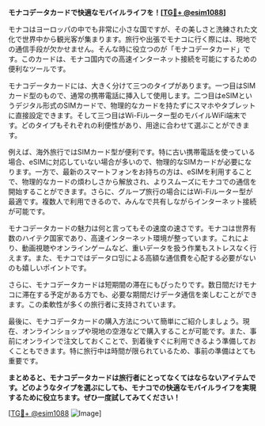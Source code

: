 **モナコデータカードで快適なモバイルライフを！[[TG💪+ @esim1088](https://t.me/s/esim1088)]**

モナコはヨーロッパの中でも非常に小さな国ですが、その美しさと洗練された文化で世界中から観光客が集まります。旅行や出張でモナコに行く際には、現地での通信手段が欠かせません。そんな時に役立つのが「モナコデータカード」です。このカードは、モナコ国内での高速インターネット接続を可能にするための便利なツールです。

モナコデータカードには、大きく分けて三つのタイプがあります。一つ目はSIMカード型のもので、通常の携帯電話に挿入して使用します。二つ目はeSIMというデジタル形式のSIMカードで、物理的なカードを持たずにスマホやタブレットに直接設定できます。そして三つ目はWi-Fiルーター型のモバイルWiFi端末です。どのタイプもそれぞれの利便性があり、用途に合わせて選ぶことができます。

例えば、海外旅行ではSIMカード型が便利です。特に古い携帯電話を使っている場合、eSIMに対応していない場合が多いので、物理的なSIMカードが必要になります。一方で、最新のスマートフォンをお持ちの方は、eSIMを利用することで、物理的なカードの煩わしさから解放され、よりスムーズにモナコでの通信を開始することができます。さらに、グループ旅行の場合にはWi-Fiルーター型が最適です。複数人で利用できるので、みんなで共有しながらインターネット接続が可能です。

モナコデータカードの魅力は何と言ってもその速度の速さです。モナコは世界有数のハイテク国家であり、高速インターネット環境が整っています。これにより、動画視聴やオンラインゲームなど、重いデータを扱う作業もストレスなく行えます。また、モナコではデータロ밍による高額な通信費を心配する必要がないのも嬉しいポイントです。

さらに、モナコデータカードは短期間の滞在にもぴったりです。数日間だけモナコに滞在する予定がある方でも、必要な期間だけデータ通信を楽しむことができます。この柔軟性が多くの旅行者に支持されています。

最後に、モナコデータカードの購入方法について簡単にご紹介しましょう。現在、オンラインショップや現地の空港などで購入することが可能です。また、事前にオンラインで注文しておくことで、到着後すぐに利用できるよう準備しておくこともできます。特に旅行中は時間が限られているため、事前の準備はとても重要です。

**まとめると、モナコデータカードは旅行者にとってなくてはならないアイテムです。どのようなタイプを選ぶにしても、モナコでの快適なモバイルライフを実現するために役立ちます。ぜひ一度試してみてください！**

[[TG💪+ @esim1088](https://t.me/s/esim1088) ![Image](https://i.postimg.cc/Y0z9fWf4/image.png)]
